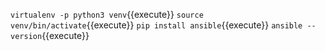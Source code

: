 

`virtualenv -p python3 venv`{{execute}}
`source venv/bin/activate`{{execute}}
`pip install ansible`{{execute}}
`ansible --version`{{execute}}
